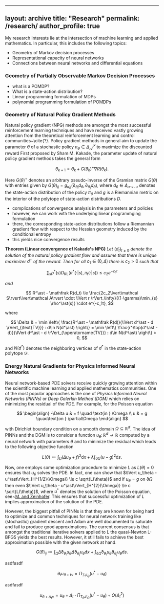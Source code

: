 
---
layout: archive
title: "Research"
permalink: /research/
author_profile: true
---

My research interests lie at the intersection of machine learning and applied mathematics. In particular, this includes the following topics:
* Geometry of Markov decision processes
* Representational capacity of neural networks
* Connections between neural networks and differential equations

### Geometry of Partially Observable Markov Decision Processes

* what is a POMDP?
* What is a state-action distribution?
* Linear programming formulation of MDPs
* polynomial programming formulation of POMDPs

### Geometry of Natural Policy Gradient Methods

Natural policy gradient (NPG) methods are amongst the most successful reinforcement learning techniques and have received vastly growing attention from the theoretical reinforcement learning and control communities~\cite{?}.
Policy gradient methods in general aim to update the parameter $\theta$ of a stochastic policy $\pi_\theta\in\Delta_\mathcal A^\mathcal S$ to maximize the discounted reward 
First proposed by Sham M. Kakade, the parameter update of natural policy gradient methods takes the general form 

$$
    \theta_{k+1} = \theta_k + G(\theta_k)^+ \nabla R(\theta_k).
$$

Here $G(\theta)^+$ denotes an arbitrary pseudo-inverse of the Gramian matrix $G(\theta)$ with entries given by 
$G(\theta)_ {ij} = g_{d_\theta}(\partial_{\theta_i} d_\theta, \partial_{\theta_j} d_\theta)$, 
where $d_\theta\in\Delta_{\mathcal S\times\mathcal A}$ denotes the state-action distribution of the policy $\pi_\theta$ and $g$ is a Riemannian metric on the interior of the polytope of state-action distributions $D$. 

* complications of convergence analysis in the parameters and policies
* however, we can work with the underlying linear programmging formulation
* there, the corresponding state-acion distributions follow a Riemannian gradient flow with respect to the Hessian geometry induced by the conditional entropy
* this yields nice convergence results

**Theorem (Linear convergence of Kakade's NPG)**
*Let* $(d_t)_{t\ge0}$ *denote the solution of the natural policy gradient flow and assume that there is unique maximizer* $d^\star$ *of the reward. Then for all* $c_1\in(0, \Delta)$ *there is* $c_2>0$ *such that*

$$
    \sum_{s} \rho^\ast(s) D_{\text{KL}}(\pi^\ast(\cdot|s), \pi_t(\cdot|s)) \le c_2 e^{-c_1t}
$$

*and*

$$
    R^\ast - \mathfrak R(d_t) \le \frac{2c_2\lvert\mathcal S\rvert\lvert\mathcal A\rvert \cdot \lVert r \rVert_\infty}{(1-\gamma)\min_{s}   \rho^\ast(s)} \cdot e^{-c_1t},
$$

where 

$$
 \Delta & = \min \left\{ \frac{R^\ast -  \mathfrak R(d)}{\lVert d^\ast - d \rVert_{\text{TV}}} : d\in N(d^\ast) \right\} = \min \left\{ \frac{r^\top(d^\ast - d)}{\lVert d^\ast - d \rVert_{\operatorname{TV}}} : d\in N(d^\ast) \right\} > 0,
$$

and $N(d^\ast)$ denotes the neighboring vertices of $d^\ast$ in the state-action polytope $\mathcal D$. 


### Energy Natural Gradients for Physics Informed Neural Networks

Neural network-based PDE solvers receive quickly growing attention within the scientific machine learning and applied mathematics communities. 
One of the most popular approaches is the one of *Physics Informed Neural Networks (PINNs)* or *Deep Galerkin Method (DGM)* which relies on minimizing the residual of the PDE.
For example, for the Poisson equation 

$$ 
\begin{align} -\Delta u & = f \quad \text{in } \Omega \\ 
u & = g \quad\text{on } \partial\Omega 
\end{align} 
$$

with Dirichlet boundary condition on a smooth domain $\Omega\subseteq\mathbb R^d$.
The idea of PINNs and the DGM is to consider a function $u_\theta\colon\mathbb R^d\to\mathbb R$ computed by a neural network with parameters $\theta$ and to minimize the residual which leads to the following objective function 

$$
L(\theta) \coloneqq \int_\Omega (\Delta u_\theta + f)^2 \mathrm dx + \lambda\int_{\partial\Omega} (u-g)^2 \mathrm ds.
$$

Now, one employs some optimization procedure to minimize $L$ as $L(\theta) = 0$ ensures that $u_\theta$ solves the PDE. 
In fact, one can show that $\lVert u_\theta - u^\ast\rVert_{H^{1/2}(\Omega)} \le c \sqrt{L(\theta)}$ and if $u_\theta = g$ on $\partial\Omega$ then even $\lVert u_\theta - u^\ast\rVert_{H^{2}(\Omega)} \le c \sqrt{L(\theta)}$, where $u^\ast$ denotes the solution of the Poisson equation, see~[M. and Zeinhofer](https://proceedings.mlr.press/v190/muller22b.html). 
This ensures that successful optimization of $L$ implies approximation of the solution of the PDE. 

However, the biggest pitfall of PINNs is that they are known for being hard to optimize and common techniques for neural network training like (stochastic) gradient descent and Adam are well documented to saturate and fail to produce good approximations. 
The current consensus is that amongst the traditional iterative solvers applied to $L$ the quasi-Newton L-BFGS yields the best results. 
However, it still fails to achieve the best approximation possible with the given network at hand. 

$$
G(\theta)_{ij} \coloneqq \int _\Omega \Delta \partial _{\theta_i} u _\theta \Delta \partial _{\theta_j} u _\theta \mathrm dx + \int _{\partial\Omega} \partial _{\theta_i} u _\theta \partial _{\theta_j} u _\theta \mathrm ds.
$$

asdfasdf

$$
\partial_t u_{\theta+tv} = \Pi_{T\mathcal F_{\Theta}}(u^\ast-u_\theta)
$$

asdfasdf

$$
u_{\theta+\Delta_tv} =  u_\theta + \Delta_t \cdot \Pi_{T_\theta\mathcal F_\Theta}(u^\ast-u_\theta) + O(\Delta_t^2)
$$












